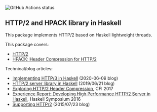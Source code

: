![GitHub Actions status](https://github.com/kazu-yamamoto/http2/workflows/Haskell%20CI/badge.svg)

## HTTP/2 and HPACK library in Haskell

This package implements HTTP/2 based on Haskell lightweight threads.

This package covers:

- [HTTP/2](https://tools.ietf.org/html/rfc9113)
- [HPACK: Header Compression for HTTP/2](https://tools.ietf.org/html/rfc7541)

Technical/blog articles:

- [Implementing HTTP/3 in Haskell](https://kazu-yamamoto.hatenablog.jp/entry/2020/06/09/155236) (2020-06-09 blog)
- [HTTP/2 server library in Haskell](https://kazu-yamamoto.hatenablog.jp/entry/2019/06/21/124224) (2019/06/21 blog)
- [Exploring HTTP/2 Header Compression](https://www.mew.org/~kazu/doc/paper/hpack-2017.pdf), CFI 2017
- [Experience Report: Developing High Performance HTTP/2 Server in Haskell](http://www.mew.org/~kazu/doc/paper/http2-haskell-2016.pdf), Haskell Symposium 2016
- [Supporting HTTP/2](https://www.yesodweb.com/blog/2015/07/http2) (2015/07/23 blog)
